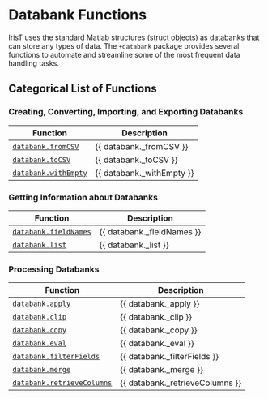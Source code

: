 # Databank Functions

IrisT uses the standard Matlab structures (struct objects) as databanks
that can store any types of data.  The `+databank` package provides several
functions to automate and streamline some of the most frequent data
handling tasks.


## Categorical List of Functions

### Creating, Converting, Importing, and Exporting Databanks

| Function      | Description       |
|---            |---                |
| [`databank.fromCSV`](fromCSV.md)                      | {{ databank._fromCSV }} |
| [`databank.toCSV`](toCSV.md)                          | {{ databank._toCSV }} |
| [`databank.withEmpty`](withEmpty.md)                  | {{ databank._withEmpty }} |


### Getting Information about Databanks

| Function      | Description       |
|---            |---                |
| [`databank.fieldNames`](fieldNames.md)                | {{ databank._fieldNames }} |
| [`databank.list`](list.md)                            | {{ databank._list }} |


### Processing Databanks

| Function      | Description       |
|---            |---                |
| [`databank.apply`](apply.md)                          | {{ databank._apply }} |
| [`databank.clip`](clip.md)                            | {{ databank._clip }} |
| [`databank.copy`](copy.md)                            | {{ databank._copy }} |
| [`databank.eval`](eval.md)                            | {{ databank._eval }} |
| [`databank.filterFields`](filterFields.md)            | {{ databank._filterFields }} |
| [`databank.merge`](merge.md)                          | {{ databank._merge }} |
| [`databank.retrieveColumns`](retrieveColumns.md)      | {{ databank._retrieveColumns }} |

